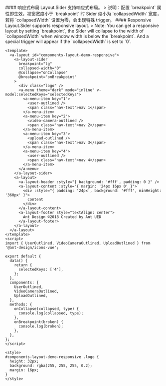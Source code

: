 <cn>
#### 响应式布局
Layout.Sider 支持响应式布局。
> 说明：配置 `breakpoint` 属性即生效，视窗宽度小于 `breakpoint` 时 Sider 缩小为 `collapsedWidth` 宽度，若将 `collapsedWidth` 设置为零，会出现特殊 trigger。
</cn>

<us>
#### Responsive
Layout.Sider supports responsive layout.
> Note: You can get a responsive layout by setting `breakpoint`, the Sider will collapse to the width of `collapsedWidth` when window width is below the `breakpoint`. And a special trigger will appear if the `collapsedWidth` is set to `0`.
</us>

```vue
<template>
  <a-layout id="components-layout-demo-responsive">
    <a-layout-sider
      breakpoint="lg"
      collapsed-width="0"
      @collapse="onCollapse"
      @breakpoint="onBreakpoint"
    >
      <div class="logo" />
      <a-menu theme="dark" mode="inline" v-model:selectedKeys="selectedKeys">
        <a-menu-item key="1">
          <user-outlined />
          <span class="nav-text">nav 1</span>
        </a-menu-item>
        <a-menu-item key="2">
          <video-camera-outlined />
          <span class="nav-text">nav 2</span>
        </a-menu-item>
        <a-menu-item key="3">
          <upload-outlined />
          <span class="nav-text">nav 3</span>
        </a-menu-item>
        <a-menu-item key="4">
          <user-outlined />
          <span class="nav-text">nav 4</span>
        </a-menu-item>
      </a-menu>
    </a-layout-sider>
    <a-layout>
      <a-layout-header :style="{ background: '#fff', padding: 0 }" />
      <a-layout-content :style="{ margin: '24px 16px 0' }">
        <div :style="{ padding: '24px', background: '#fff', minHeight: '360px' }">
          content
        </div>
      </a-layout-content>
      <a-layout-footer style="textAlign: center">
        Ant Design ©2018 Created by Ant UED
      </a-layout-footer>
    </a-layout>
  </a-layout>
</template>
<script>
import { UserOutlined, VideoCameraOutlined, UploadOutlined } from '@ant-design/icons-vue';

export default {
  data() {
    return {
      selectedKeys: ['4'],
    };
  },
  components: {
    UserOutlined,
    VideoCameraOutlined,
    UploadOutlined,
  },
  methods: {
    onCollapse(collapsed, type) {
      console.log(collapsed, type);
    },
    onBreakpoint(broken) {
      console.log(broken);
    },
  },
};
</script>

<style>
#components-layout-demo-responsive .logo {
  height: 32px;
  background: rgba(255, 255, 255, 0.2);
  margin: 16px;
}
</style>
```
